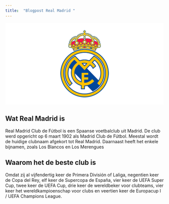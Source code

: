 ```yaml
---
title:  "Blogpost Real Madrid "
---
```


![afbeelding van real madrid](/assets/images/og-image.png)
## Wat Real Madrid is 

 Real Madrid Club de Fútbol is een Spaanse voetbalclub uit Madrid. De club werd opgericht op 6 maart 1902 als Madrid Club de Fútbol. Meestal wordt de huidige clubnaam afgekort tot Real Madrid. Daarnaast heeft het enkele bijnamen, zoals Los Blancos en Los Merengues
<!--more-->

## Waarom het de beste club is
Omdat zij al  vijfendertig keer de Primera División of Laliga, negentien keer de Copa del Rey, elf keer de Supercopa de España, vier keer de UEFA Super Cup, twee keer de UEFA Cup, drie keer de wereldbeker voor clubteams, vier keer het wereldkampioenschap voor clubs en veertien keer de Europacup I / UEFA Champions League.